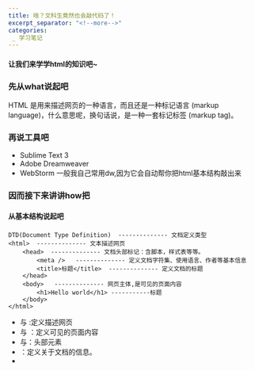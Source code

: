 ```yaml
---
title: 啥？文科生竟然也会敲代码了！
excerpt_separator: "<!--more-->"
categories:
 _ 学习笔记
---
```


#### 让我们来学学html的知识吧~
<!--more-->

### 先从what说起吧
HTML 是用来描述网页的一种语言，而且还是一种标记语言 (markup language)，什么意思呢，换句话说，是一种一套标记标签 (markup tag)。
### 再说工具吧
- Sublime Text 3
- Adobe Dreamweaver
- WebStorm
一般我自己常用dw,因为它会自动帮你把html基本结构敲出来
### 因而接下来讲讲how把
#### 从基本结构说起吧
```
DTD(Document Type Definition)  -------------- 文档定义类型
<html>  -------------- 文本描述网页
    <head>  -------------- 文档头部标记：含脚本，样式表等等。
        <meta />   -------------- 定义文档字符集、使用语言、作者等基本信息
        <title>标题</title>  -------------- 定义文档的标题
    </head>
    <body>   -------------- 网页主体,是可见的页面内容
        <h1>Hello world</h1> -----------标题
    </body>
</html>
```
- <html> 与 </html> :定义描述网页
- <body> 与 </body> ：定义可见的页面内容
- <head>与</head>：头部元素
- <head> ：定义关于文档的信息。
- <title> ：定义文档标题。
- <base>：定义页面上所有链接的默认地址或默认目标。
- <link> ：定义文档与外部资源之间的关系。
- <meta>： 定义关于 HTML 文档的元数据。
- <script>： 定义客户端脚本。
- <style>： 定义文档的样式信息。

#### 接下来再说说一些基本元素吧~
##### 字体
语法
```
<b>字体加粗</b>
<i>斜体字体</i>
<u>下划线</u>
<s>删除线</s>
```
看看效果吧~
- <b>字体加粗</b>
- <i>斜体字体</i>
- <u>下划线</u>
- <s>删除线</s>

##### 标题
语法
```
<h1 align="center">1号标题</h1>
<h2>2号标题</h2>
<h3>3号标题</h3>
<h4>4号标题</h4>
<h5>5号标题</h5>
<h6>6号标题</h6>
```
看看效果吧~
<h1 align="center">1号标题</h1>
<h2>2号标题</h2>
<h3>3号标题</h3>
<h4>4号标题</h4>
<h5>5号标题</h5>
<h6>6号标题</h6>

##### 段落
语法
```
<p></p>
```
瞅瞅效果吧~
<p>第一段</p>
<p align="left">第二段</p>
<p align="center">第三段</p>
<p align="right">第四段</p>

##### 换行和水平线
语法
```
蔡徐坤呀<br />   蔡徐坤呀
<hr />蔡徐坤
```
瞅瞅效果吧~

蔡徐坤呀<br />   蔡徐坤呀
<hr />蔡徐坤

##### 列表: ol ul li
语法
```
有序列表:<ol></ol> 
   & 
无序列表:<ul></ul>
```
瞅瞅效果吧~
<ol type="i" start="3">
  <li>网新1</li>
  <li>网新2</li>
  <li>网新3</li>
</ol>

<ul type="circle">
  <li>网新1</li>
  <li>网新2</li>
  <li>网新3</li>
</ul>

###  块: div span
- 块级元素：以新行来显示。
- 内联元素：不会以新行来显示。

#### 区别
- <div> 元素是块级元素，常用于组合其他 HTML 元素的容器，进行文档布局。
- <span> 元素是内联元素，常用作文本的容器。

### 别粗心哦~ 看看有没有多一个小空空哦
例子
```
正确例子：<div>...</div>;
错误例子：<div>...< /div>;
```
### 等等，别急。还有彩蛋哦！
```
标签           	描述
<article>  定义页面独立的内容区域。
<aside>	   定义页面的侧边栏内容。
<bdi>	  允许您设置一段文本，使其脱离其父元素的文本方向设置。
<command>	定义命令按钮，比如单选按钮、复选框或按钮
<details>	用于描述文档或文档某个部分的细节
<dialog>	定义对话框，比如提示框
<summary>	标签包含 details 元素的标题
<figure>	规定独立的流内容（图像、图表、照片、代码等等）。
<figcaption>	定义 <figure> 元素的标题
<footer>	定义 section 或 document 的页脚。
<header>	定义了文档的头部区域
<mark>	定义带有记号的文本。
<meter>	定义度量衡。仅用于已知最大和最小值的度量。
<nav>	定义导航链接的部分。
<progress>	定义任何类型的任务的进度。
<ruby>	定义 ruby 注释（中文注音或字符）。
<rt>	定义字符（中文注音或字符）的解释或发音。
<rp>	在 ruby 注释中使用，定义不支持 ruby 元素的浏览器所显示的内容。
<section>	定义文档中的节（section、区段）。
<time>	定义日期或时间。
<wbr>	规定在文本中的何处适合添加换行符
<canvas>	标签定义图形，比如图表和其他图像。该标签基于 JavaScript 的绘图 API
<audio>	定义音频内容
<video>	定义视频（video 或者 movie）
<source>	定义多媒体资源 <video> 和 <audio>
<embed>	定义嵌入的内容，比如插件。
<track>	为诸如 <video> 和 <audio> 元素之类的媒介规定外部文本轨道.
<datalist>	定义选项列表。请与 input 元素配合使用该元素，来定义 input 可能的值。
<keygen>	规定用于表单的密钥对生成器字段。
<output>	定义不同类型的输出，比如脚本的输出。
```
**<!doctype> 声明必须位于 HTML5 文档中的第一行,使用非常简单:**
#### 下面是一个简单的HTML5文档：
```
<!DOCTYPE html>
<html>
<head>
<meta charset="utf-8">
<title>文档标题</title>
</head>
 
<body>
文档内容......
</body>
 
</html>
```

**好了，以上便是html的一些小知识啦**

